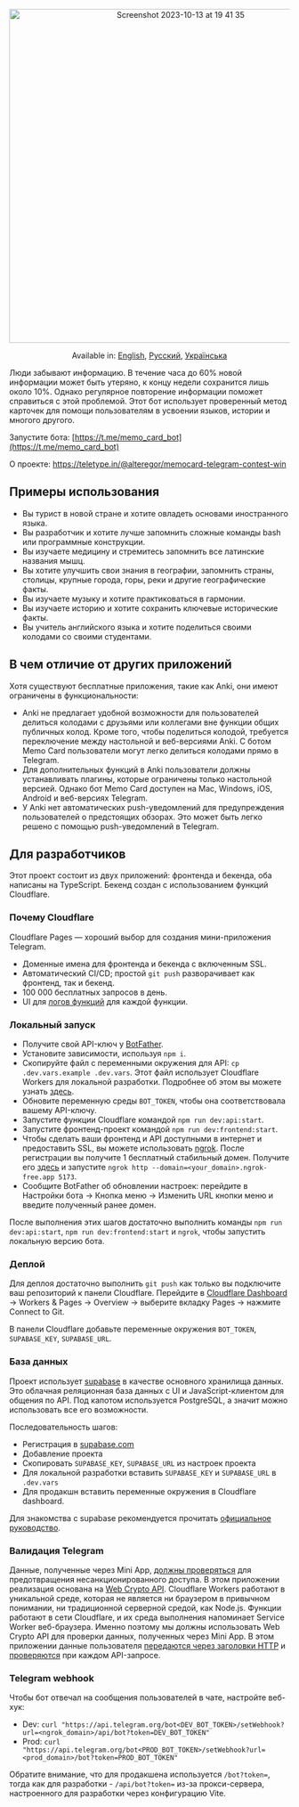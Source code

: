 <p align="center">
<img width="600" alt="Screenshot 2023-10-13 at 19 41 35" src="https://github.com/kubk/memo-card/assets/22447849/7f754776-3e57-4669-becc-410e1b285199"></p>
<p align="center">
  Available in: <a href="./README.md">English</a>, <a href="./README.ru.md">Русский</a>, <a href="./README.ua.md">Українська</a>
</p>

Люди забывают информацию. В течение часа до 60% новой информации может быть утеряно, к концу недели сохранится лишь около 10%. Однако регулярное повторение информации поможет справиться с этой проблемой. Этот бот использует проверенный метод карточек для помощи пользователям в усвоении языков, истории и многого другого.

Запустите бота: [https://t.me/memo_card_bot](https://t.me/memo_card_bot)

О проекте: https://teletype.in/@alteregor/memocard-telegram-contest-win

## Примеры использования
- Вы турист в новой стране и хотите овладеть основами иностранного языка.
- Вы разработчик и хотите лучше запомнить сложные команды bash или программные конструкции.
- Вы изучаете медицину и стремитесь запомнить все латинские названия мышц.
- Вы хотите улучшить свои знания в географии, запомнить страны, столицы, крупные города, горы, реки и другие географические факты.
- Вы изучаете музыку и хотите практиковаться в гармонии.
- Вы изучаете историю и хотите сохранить ключевые исторические факты.
- Вы учитель английского языка и хотите поделиться своими колодами со своими студентами.

## В чем отличие от других приложений

Хотя существуют бесплатные приложения, такие как Anki, они имеют ограничены в функциональности:
- Anki не предлагает удобной возможности для пользователей делиться колодами с друзьями или коллегами вне функции общих публичных колод. Кроме того, чтобы поделиться колодой, требуется переключение между настольной и веб-версиями Anki. С ботом Memo Card пользователи могут легко делиться колодами прямо в Telegram.
- Для дополнительных функций в Anki пользователи должны устанавливать плагины, которые ограничены только настольной версией. Однако бот Memo Card доступен на Mac, Windows, iOS, Android и веб-версиях Telegram.
- У Anki нет автоматических push-уведомлений для предупреждения пользователей о предстоящих обзорах. Это может быть легко решено с помощью push-уведомлений в Telegram.

## Для разработчиков

Этот проект состоит из двух приложений: фронтенда и бекенда, оба написаны на TypeScript. Бекенд создан с использованием функций Cloudflare.

### Почему Cloudflare

Cloudflare Pages — хороший выбор для создания мини-приложения Telegram.
- Доменные имена для фронтенда и бекенда с включенным SSL.
- Автоматический CI/CD; простой `git push` разворачивает как фронтенд, так и бекенд.
- 100 000 бесплатных запросов в день.
- UI для [логов функций](https://developers.cloudflare.com/pages/platform/functions/debugging-and-logging/) для каждой функции.

### Локальный запуск
- Получите свой API-ключ у [BotFather](https://core.telegram.org/bots/tutorial).
- Установите зависимости, используя `npm i`.
- Скопируйте файл c переменными окружения для API: `cp .dev.vars.example .dev.vars`. Этот файл использует Cloudflare Workers для локальной разработки. Подробнее об этом вы можете узнать [здесь](https://developers.cloudflare.com/workers/configuration/environment-variables/).
- Обновите переменную среды `BOT_TOKEN`, чтобы она соответствовала вашему API-ключу.
- Запустите функции Cloudflare командой `npm run dev:api:start`.
- Запустите фронтенд-проект командой `npm run dev:frontend:start`.
- Чтобы сделать ваши фронтенд и API доступными в интернет и предоставить SSL, вы можете использовать [ngrok](https://ngrok.com). После регистрации вы получите 1 бесплатный стабильный домен. Получите его [здесь](https://dashboard.ngrok.com/cloud-edge/domains) и запустите `ngrok http --domain=<your_domain>.ngrok-free.app 5173`.
- Сообщите BotFather об обновлении настроек: перейдите в Настройки бота -> Кнопка меню -> Изменить URL кнопки меню и введите полученный ранее домен.

После выполнения этих шагов достаточно выполнить команды `npm run dev:api:start`, `npm run dev:frontend:start` и `ngrok`, чтобы запустить локальную версию бота.

### Деплой
Для деплоя достаточно выполнить `git push` как только вы подключите ваш репозиторий к панели Cloudflare. Перейдите в [Cloudflare Dashboard](https://dash.cloudflare.com/) -> Workers & Pages -> Overview -> выберите вкладку Pages -> нажмите Connect to Git.

В панели Cloudflare добавьте переменные окружения `BOT_TOKEN`, `SUPABASE_KEY`,
`SUPABASE_URL`.

### База данных
Проект использует [supabase](https://supabase.com/) в качестве основного хранилища данных. Это облачная реляционная база данных с UI и JavaScript-клиентом для общения по API. Под капотом используется PostgreSQL, а значит можно использовать все его возможности. 

Последовательность шагов:
- Регистрация в [supabase.com](https://supabase.com/dashboard/sign-in)
- Добавление проекта
- Скопировать `SUPABASE_KEY`, `SUPABASE_URL` из настроек проекта
- Для локальной разработки вставить `SUPABASE_KEY` и `SUPABASE_URL` в `.dev.vars`
- Для продакшн вставить переменные окружения в Cloudflare dashboard.

Для знакомства с supabase рекомендуется прочитать [официальное руководство](https://supabase.com/docs/guides/database).

### Валидация Telegram

Данные, полученные через Mini App, [должны проверяться](https://core.telegram.org/bots/webapps#testing-mini-apps) для предотвращения несанкционированного доступа.
В этом приложении реализация основана на [Web Crypto API](https://developers.cloudflare.com/workers/runtime-apis/web-crypto/). Cloudflare Workers работают в уникальной среде, которая не является ни браузером в привычном понимании, ни традиционной серверной средой, как Node.js. Функции работают в сети Cloudflare, и их среда выполнения напоминает Service Worker веб-браузера. Именно поэтому мы должны использовать Web Crypto API для проверки данных, полученных через Mini App. В этом приложении данные пользователя [передаются через заголовки HTTP](https://github.com/kubk/memo-card/blob/main/src/lib/request/request.ts#L17) и [проверяются](https://github.com/kubk/memo-card/blob/main/functions/lib/telegram/validate-telegram-request.ts#L26) при каждом API-запросе.

### Telegram webhook

Чтобы бот отвечал на сообщения пользователей в чате, настройте веб-хук:

- Dev: `curl "https://api.telegram.org/bot<DEV_BOT_TOKEN>/setWebhook?url=<ngrok_domain>/api/bot?token=DEV_BOT_TOKEN"`
- Prod: `curl "https://api.telegram.org/bot<PROD_BOT_TOKEN>/setWebhook?url=<prod_domain>/bot?token=PROD_BOT_TOKEN"`
 
Обратите внимание, что для продакшена используется `/bot?token=`, тогда как для разработки - `/api/bot?token=` из-за прокси-сервера, настроенного для разработки через конфигурацию Vite.
